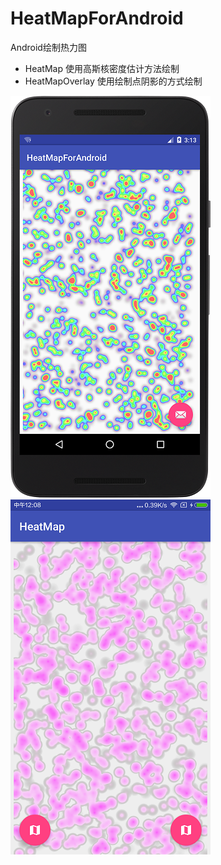 # HeatMapForAndroid
Android绘制热力图
* HeatMap 使用高斯核密度估计方法绘制
* HeatMapOverlay 使用绘制点阴影的方式绘制

![main](/screenshot/main.png)
![main](/screenshot/main2.png)